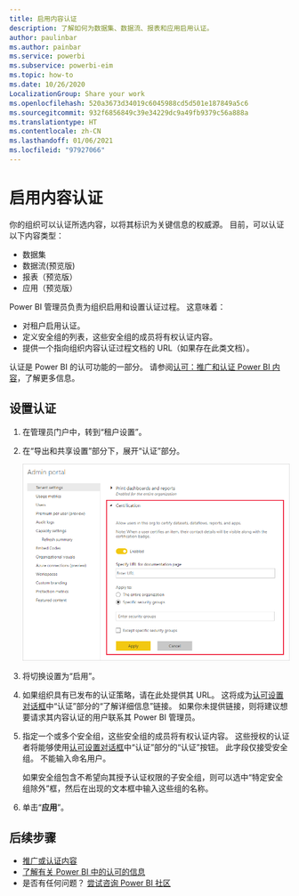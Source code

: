 ```yaml
---
title: 启用内容认证
description: 了解如何为数据集、数据流、报表和应用启用认证。
author: paulinbar
ms.author: painbar
ms.service: powerbi
ms.subservice: powerbi-eim
ms.topic: how-to
ms.date: 10/26/2020
LocalizationGroup: Share your work
ms.openlocfilehash: 520a3673d34019c6045988cd5d501e187849a5c6
ms.sourcegitcommit: 932f6856849c39e34229dc9a49fb9379c56a888a
ms.translationtype: HT
ms.contentlocale: zh-CN
ms.lasthandoff: 01/06/2021
ms.locfileid: "97927066"
---
```

# <a name="enable-content-certification"></a>启用内容认证

你的组织可以认证所选内容，以将其标识为关键信息的权威源。 目前，可以认证以下内容类型：
* 数据集
* 数据流(预览版)
* 报表（预览版）
* 应用（预览版）

Power BI 管理员负责为组织启用和设置认证过程。 这意味着：
* 对租户启用认证。
* 定义安全组的列表，这些安全组的成员将有权认证内容。
* 提供一个指向组织内容认证过程文档的 URL（如果存在此类文档）。

认证是 Power BI 的认可功能的一部分。 请参阅[认可：推广和认证 Power BI 内容](../collaborate-share/service-endorsement-overview.md)，了解更多信息。

## <a name="set-up-certification"></a>设置认证

1. 在管理员门户中，转到“租户设置”。
1. 在“导出和共享设置”部分下，展开“认证”部分。

   ![设置数据集和数据流认证](media/service-admin-setup-certification/service-admin-certification-setup-dialog.png)

1. 将切换设置为“启用”。
1. 如果组织具有已发布的认证策略，请在此处提供其 URL。 这将成为[认可设置对话框](../collaborate-share/service-endorse-content.md#request-content-certification)中“认证”部分的“了解详细信息”链接。 如果你未提供链接，则将建议想要请求其内容认证的用户联系其 Power BI 管理员。
1. 指定一个或多个安全组，这些安全组的成员将有权认证内容。 这些授权的认证者将能够使用[认可设置对话框](../collaborate-share/service-endorse-content.md#certify-content)中“认证”部分的“认证”按钮。 此字段仅接受安全组。 不能输入命名用户。
    
    如果安全组包含不希望向其授予认证权限的子安全组，则可以选中“特定安全组除外”框，然后在出现的文本框中输入这些组的名称。
1. 单击“**应用**”。

## <a name="next-steps"></a>后续步骤
* [推广或认证内容](../collaborate-share/service-endorse-content.md)
* [了解有关 Power BI 中的认可的信息](../collaborate-share/service-endorsement-overview.md)
* 是否有任何问题？ [尝试咨询 Power BI 社区](https://community.powerbi.com/)
